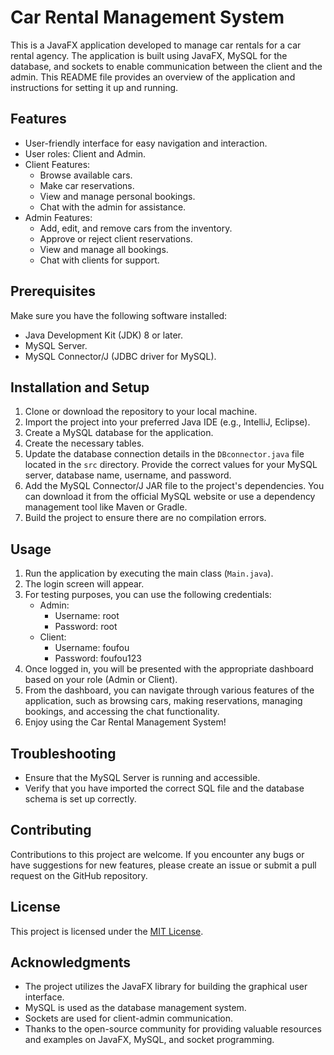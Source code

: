 # Car Rental Management System

This is a JavaFX application developed to manage car rentals for a car rental agency. The application is built using JavaFX, MySQL for the database, and sockets to enable communication between the client and the admin. This README file provides an overview of the application and instructions for setting it up and running.

## Features

- User-friendly interface for easy navigation and interaction.
- User roles: Client and Admin.
- Client Features:
  - Browse available cars.
  - Make car reservations.
  - View and manage personal bookings.
  - Chat with the admin for assistance.
- Admin Features:
  - Add, edit, and remove cars from the inventory.
  - Approve or reject client reservations.
  - View and manage all bookings.
  - Chat with clients for support.

## Prerequisites

Make sure you have the following software installed:

- Java Development Kit (JDK) 8 or later.
- MySQL Server.
- MySQL Connector/J (JDBC driver for MySQL).

## Installation and Setup

1. Clone or download the repository to your local machine.
2. Import the project into your preferred Java IDE (e.g., IntelliJ, Eclipse).
3. Create a MySQL database for the application.
4. Create the necessary tables. 
5. Update the database connection details in the `DBconnector.java` file located in the `src` directory. Provide the correct values for your MySQL server, database name, username, and password.
6. Add the MySQL Connector/J JAR file to the project's dependencies. You can download it from the official MySQL website or use a dependency management tool like Maven or Gradle.
7. Build the project to ensure there are no compilation errors.

## Usage

1. Run the application by executing the main class (`Main.java`).
2. The login screen will appear.
3. For testing purposes, you can use the following credentials:
   - Admin:
     - Username: root
     - Password: root
   - Client:
     - Username: foufou
     - Password: foufou123
4. Once logged in, you will be presented with the appropriate dashboard based on your role (Admin or Client).
5. From the dashboard, you can navigate through various features of the application, such as browsing cars, making reservations, managing bookings, and accessing the chat functionality.
6. Enjoy using the Car Rental Management System!

## Troubleshooting

- Ensure that the MySQL Server is running and accessible.
- Verify that you have imported the correct SQL file and the database schema is set up correctly.

## Contributing

Contributions to this project are welcome. If you encounter any bugs or have suggestions for new features, please create an issue or submit a pull request on the GitHub repository.

## License

This project is licensed under the [MIT License](LICENSE).

## Acknowledgments

- The project utilizes the JavaFX library for building the graphical user interface.
- MySQL is used as the database management system.
- Sockets are used for client-admin communication.
- Thanks to the open-source community for providing valuable resources and examples on JavaFX, MySQL, and socket programming.
